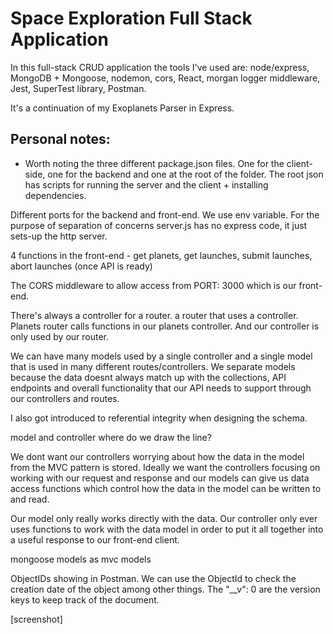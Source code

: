 # Space Exploration Full Stack Application

In this full-stack CRUD application the tools I've used are: node/express, MongoDB + Mongoose, nodemon, cors, React, morgan logger middleware, Jest, SuperTest library, Postman.

It's a continuation of my Exoplanets Parser in Express.



## Personal notes:

* Worth noting the three different package.json files. One for the client-side, one for the backend and one at the root of the folder. The root json has scripts for running the server and the client + installing dependencies.

Different ports for the backend and front-end. We use env variable. 
For the purpose of separation of concerns server.js has no express code, it just sets-up the http server. 

4 functions in the front-end - get planets, get launches, submit launches, abort launches (once API is ready)

The CORS middleware to allow access from PORT: 3000 which is our front-end.

There's always a controller for a router. a router that uses a controller.
Planets router calls functions in our planets controller. And our controller is only used by our router.

We can have many models used by a single controller and a single model that is used in many different routes/controllers. We separate models because the data doesnt always match up with the collections, API endpoints and overall functionality that our API needs to support through our controllers and routes.

I also got introduced to referential integrity when designing the schema.

model and controller where do we draw the line?

We dont want our controllers worrying about how the data in the model from the MVC pattern is stored.
Ideally we want the controllers focusing on working with our request and response and our models can give us data access functions which control how the data in the model can be written to and read.

Our model only really works directly with the data. Our controller only ever uses functions to work with the data model in order to put it all together into a useful response to our front-end client.

mongoose models as mvc models


ObjectIDs showing in Postman. We can use the ObjectId to check the creation date of the object among other things.
The "__v": 0 are the version keys to keep track of the document.

[screenshot]









